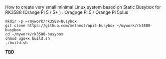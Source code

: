 How to create very small minimal Linux system based on Static Busybox for RK3588 (Orange Pi 5 / 5+ ) : Oragnge Pi 5 / Orange Pi 5plus 

    mkdir -p ~/mywork/rk3588-busybox
    git clone https://github.com/metamot/opi5-busybox ~/mywork/rk3588-busybox
    cd ~/mywork/rk3588-busybox
    chmod ugo+x build.sh
    ./build.sh

**TBD**
